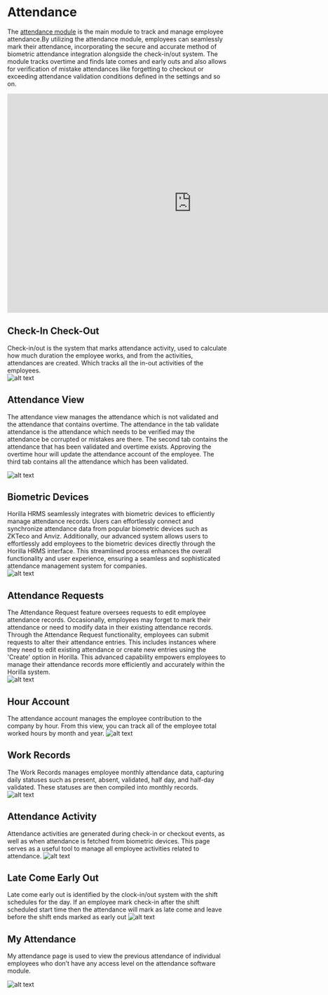 # Attendance

The [attendance module](https://www.horilla.com/features/attendance/) is the main module to track and manage employee attendance.By utilizing the attendance module, employees can seamlessly mark their attendance, incorporating the secure and accurate method of biometric attendance integration alongside the check-in/out system. The module tracks overtime and finds late comes and early outs and also allows for verification of mistake attendances like forgetting to checkout or exceeding attendance validation conditions defined in the settings and so on.
<div class="responsive-iframe">
    <iframe width="840" height="500" src="https://www.youtube.com/embed/KuumiMA_1xU" title="How to Manage Attendance in Horilla | Attendance Management System in Horilla #opensource" frameborder="0" allow="accelerometer; autoplay; clipboard-write; encrypted-media; gyroscope; picture-in-picture; web-share" referrerpolicy="strict-origin-when-cross-origin" allowfullscreen></iframe>
</div>

## **Check-In Check-Out**

Check-in/out is the system that marks attendance activity, used to calculate how much duration the employee works, and from the activities, attendances are created. Which tracks all the in-out activities of the employees.  
![alt text](attendance/media/image.png)

## **Attendance View**

The attendance view manages the attendance which is not validated and the attendance that contains overtime. The attendance in the tab validate attendance is the attendance which needs to be verified may the attendance be corrupted or mistakes are there. The second tab contains the attendance that has been validated and overtime exists. Approving the overtime hour will update the attendance account of the employee. The third tab contains all the attendance which has been validated.

![alt text](attendance/media/image-1.png)

## **Biometric Devices**

Horilla HRMS seamlessly integrates with biometric devices to efficiently manage attendance records. Users can effortlessly connect and synchronize attendance data from popular biometric devices such as ZKTeco and Anviz. Additionally, our advanced system allows users to effortlessly add employees to the biometric devices directly through the Horilla HRMS interface. This streamlined process enhances the overall functionality and user experience, ensuring a seamless and sophisticated attendance management system for companies.  
![alt text](attendance/media/image-2.png)

## **Attendance Requests**

The Attendance Request feature oversees requests to edit employee attendance records. Occasionally, employees may forget to mark their attendance or need to modify data in their existing attendance records. Through the Attendance Request functionality, employees can submit requests to alter their attendance entries. This includes instances where they need to edit existing attendance or create new entries using the 'Create' option in Horilla. This advanced capability empowers employees to manage their attendance records more efficiently and accurately within the Horilla system.  
![alt text](attendance/media/image-3.png)

## **Hour Account**

The attendance account manages the employee contribution to the company by hour. From this view, you can track all of the employee total worked hours by month and year.
![alt text](attendance/media/image-4.png)

## **Work Records**

The Work Records manages employee monthly attendance data, capturing daily statuses such as present, absent, validated, half day, and half-day validated. These statuses are then compiled into monthly records.  
![alt text](attendance/media/image-5.png)

## **Attendance Activity**

Attendance activities are generated during check-in or checkout events, as well as when attendance is fetched from biometric devices. This page serves as a useful tool to manage all employee activities related to attendance.
![alt text](attendance/media/image-6.png)

## **Late Come Early Out**

Late come early out is identified by the clock-in/out system with the shift schedules for the day. If an employee mark check-in after the shift scheduled start time then the attendance will mark as late come and leave before the shift ends marked as early out
![alt text](attendance/media/image-7.png)

## **My Attendance**

My attendance page is used to view the previous attendance of individual employees who don’t have any access level on the attendance software module.

![alt text](attendance/media/image-8.png)

